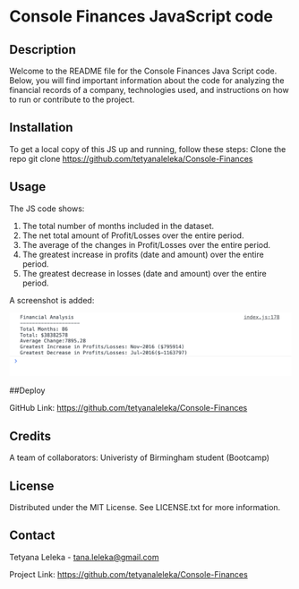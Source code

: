 # Console Finances JavaScript code

## Description 

Welcome to the README file for the Console Finances Java Script code. Below, you will find important information about the code for analyzing the financial records of a company, technologies used, and instructions on how to run or contribute to the project.

## Installation

To get a local copy of this JS up and running, follow these steps:
Clone the repo git clone https://github.com/tetyanaleleka/Console-Finances


## Usage 

The JS code shows:

1. The total number of months included in the dataset.
2. The net total amount of Profit/Losses over the entire period.
3. The average of the changes in Profit/Losses over the entire period.
4. The greatest increase in profits (date and amount) over the entire period.
5. The greatest decrease in losses (date and amount) over the entire period.

A screenshot is added:

![JScode Screenshot](/images/screenshot.png)

##Deploy

GitHub Link: https://github.com/tetyanaleleka/Console-Finances


## Credits

A team of collaborators: Univeristy of Birmingham student (Bootcamp)

## License

Distributed under the MIT License. See LICENSE.txt for more information.

## Contact

Tetyana Leleka - tana.leleka@gmail.com

Project Link: https://github.com/tetyanaleleka/Console-Finances
